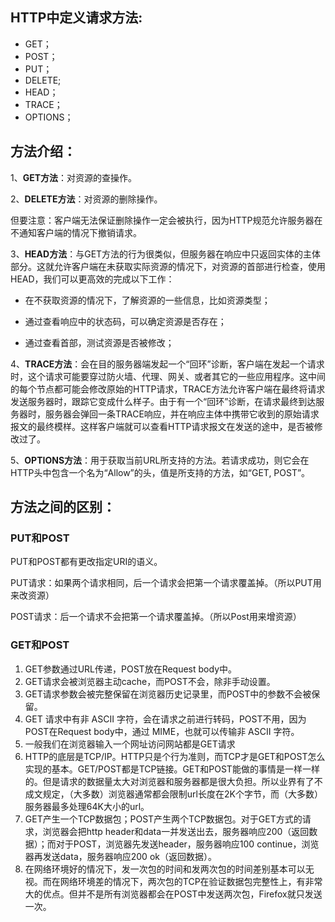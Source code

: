 ## HTTP中定义请求方法:

- GET；
- POST；
- PUT；
- DELETE;
- HEAD；
- TRACE；
- OPTIONS；

  

## 方法介绍：

1、**GET方法**：对资源的查操作。

2、**DELETE方法**：对资源的删除操作。

但要注意：客户端无法保证删除操作一定会被执行，因为HTTP规范允许服务器在不通知客户端的情况下撤销请求。

3、**HEAD方法**：与GET方法的行为很类似，但服务器在响应中只返回实体的主体部分。这就允许客户端在未获取实际资源的情况下，对资源的首部进行检查，使用HEAD，我们可以更高效的完成以下工作：

- 在不获取资源的情况下，了解资源的一些信息，比如资源类型；

- 通过查看响应中的状态码，可以确定资源是否存在；

- 通过查看首部，测试资源是否被修改；

4、**TRACE方法**：会在目的服务器端发起一个“回环”诊断，客户端在发起一个请求时，这个请求可能要穿过防火墙、代理、网关、或者其它的一些应用程序。这中间的每个节点都可能会修改原始的HTTP请求，TRACE方法允许客户端在最终将请求发送服务器时，跟踪它变成什么样子。由于有一个“回环”诊断，在请求最终到达服务器时，服务器会弹回一条TRACE响应，并在响应主体中携带它收到的原始请求报文的最终模样。这样客户端就可以查看HTTP请求报文在发送的途中，是否被修改过了。

5、**OPTIONS方法**：用于获取当前URL所支持的方法。若请求成功，则它会在HTTP头中包含一个名为“Allow”的头，值是所支持的方法，如“GET, POST”。



## 方法之间的区别：

### PUT和POST

PUT和POST都有更改指定URI的语义。

PUT请求：如果两个请求相同，后一个请求会把第一个请求覆盖掉。（所以PUT用来改资源）

POST请求：后一个请求不会把第一个请求覆盖掉。（所以Post用来增资源）



### GET和POST

1. GET参数通过URL传递，POST放在Request body中。
2. GET请求会被浏览器主动cache，而POST不会，除非手动设置。
3. GET请求参数会被完整保留在浏览器历史记录里，而POST中的参数不会被保留。
4. GET 请求中有非 ASCII 字符，会在请求之前进行转码，POST不用，因为POST在Request body中，通过 MIME，也就可以传输非 ASCII 字符。
5.  一般我们在浏览器输入一个网址访问网站都是GET请求
6. HTTP的底层是TCP/IP。HTTP只是个行为准则，而TCP才是GET和POST怎么实现的基本。GET/POST都是TCP链接。GET和POST能做的事情是一样一样的。但是请求的数据量太大对浏览器和服务器都是很大负担。所以业界有了不成文规定，（大多数）浏览器通常都会限制url长度在2K个字节，而（大多数）服务器最多处理64K大小的url。
7. GET产生一个TCP数据包；POST产生两个TCP数据包。对于GET方式的请求，浏览器会把http header和data一并发送出去，服务器响应200（返回数据）；而对于POST，浏览器先发送header，服务器响应100 continue，浏览器再发送data，服务器响应200 ok（返回数据）。
8. 在网络环境好的情况下，发一次包的时间和发两次包的时间差别基本可以无视。而在网络环境差的情况下，两次包的TCP在验证数据包完整性上，有非常大的优点。但并不是所有浏览器都会在POST中发送两次包，Firefox就只发送一次。
   